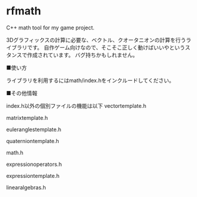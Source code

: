 rfmath
======

C++ math tool for my game project.


3Dグラフィックスの計算に必要な、ベクトル、クオータニオンの計算を行うライブラリです。
自作ゲーム向けなので、そこそこ正しく動けばいいやというスタンスで作成されています。
バグ持ちかもしれません。


■使い方

ライブラリを利用するにはmath/index.hをインクルードしてください。

■その他情報

index.h以外の個別ファイルの機能は以下
 vectortemplate.h
 
 matrixtemplate.h

 euleranglestemplate.h

 quaterniontemplate.h

 math.h

 expressionoperators.h

 expressiontemplate.h

 linearalgebras.h


